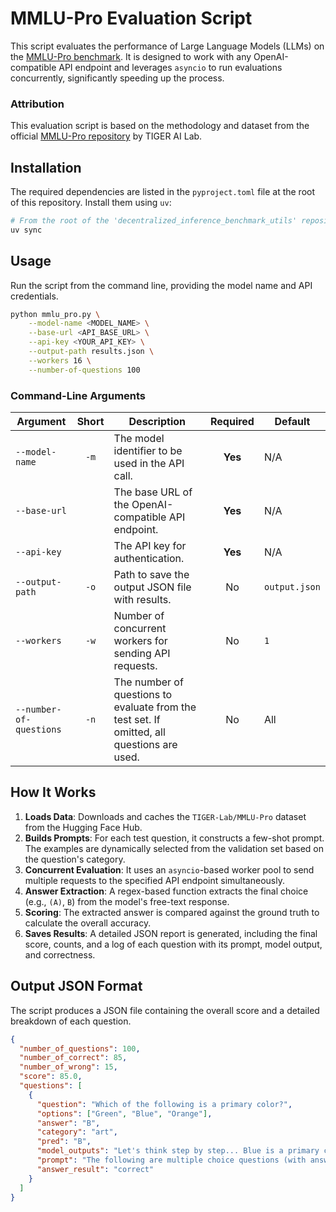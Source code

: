 # MMLU-Pro Evaluation Script

This script evaluates the performance of Large Language Models (LLMs) on the [MMLU-Pro benchmark](https://github.com/TIGER-AI-Lab/MMLU-Pro). It is designed to work with any OpenAI-compatible API endpoint and leverages `asyncio` to run evaluations concurrently, significantly speeding up the process.

### Attribution

This evaluation script is based on the methodology and dataset from the official [MMLU-Pro repository](https://github.com/TIGER-AI-Lab/MMLU-Pro) by TIGER AI Lab.

## Installation

The required dependencies are listed in the `pyproject.toml` file at the root of this repository. Install them using `uv`:

```bash
# From the root of the 'decentralized_inference_benchmark_utils' repository
uv sync
```

## Usage

Run the script from the command line, providing the model name and API credentials.

```bash
python mmlu_pro.py \
    --model-name <MODEL_NAME> \
    --base-url <API_BASE_URL> \
    --api-key <YOUR_API_KEY> \
    --output-path results.json \
    --workers 16 \
    --number-of-questions 100
```

### Command-Line Arguments

| Argument                | Short | Description                                                                   | Required | Default       |
| ----------------------- | :---: | ----------------------------------------------------------------------------- | :------: | ------------- |
| `--model-name`          | `-m`  | The model identifier to be used in the API call.                              |  **Yes** | N/A           |
| `--base-url`            |       | The base URL of the OpenAI-compatible API endpoint.                           |  **Yes** | N/A           |
| `--api-key`             |       | The API key for authentication.                                               |  **Yes** | N/A           |
| `--output-path`         | `-o`  | Path to save the output JSON file with results.                               |    No    | `output.json` |
| `--workers`             | `-w`  | Number of concurrent workers for sending API requests.                        |    No    | `1`           |
| `--number-of-questions` | `-n`  | The number of questions to evaluate from the test set. If omitted, all questions are used. |    No    | All           |

## How It Works

1.  **Loads Data**: Downloads and caches the `TIGER-Lab/MMLU-Pro` dataset from the Hugging Face Hub.
2.  **Builds Prompts**: For each test question, it constructs a few-shot prompt. The examples are dynamically selected from the validation set based on the question's category.
3.  **Concurrent Evaluation**: It uses an `asyncio`-based worker pool to send multiple requests to the specified API endpoint simultaneously.
4.  **Answer Extraction**: A regex-based function extracts the final choice (e.g., `(A)`, `B`) from the model's free-text response.
5.  **Scoring**: The extracted answer is compared against the ground truth to calculate the overall accuracy.
6.  **Saves Results**: A detailed JSON report is generated, including the final score, counts, and a log of each question with its prompt, model output, and correctness.

## Output JSON Format

The script produces a JSON file containing the overall score and a detailed breakdown of each question.

```json
{
  "number_of_questions": 100,
  "number_of_correct": 85,
  "number_of_wrong": 15,
  "score": 85.0,
  "questions": [
    {
      "question": "Which of the following is a primary color?",
      "options": ["Green", "Blue", "Orange"],
      "answer": "B",
      "category": "art",
      "pred": "B",
      "model_outputs": "Let's think step by step... Blue is a primary color. The answer is (B).",
      "prompt": "The following are multiple choice questions (with answers) about art...",
      "answer_result": "correct"
    }
  ]
}
```